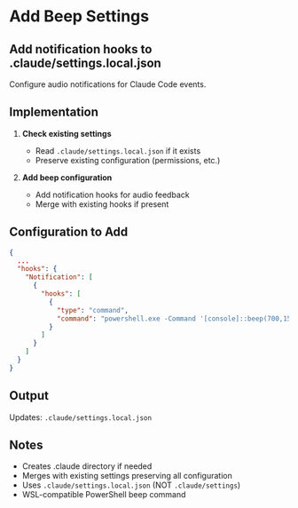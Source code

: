 # Add Beep Settings

## Add notification hooks to .claude/settings.local.json

Configure audio notifications for Claude Code events.

## Implementation

1. **Check existing settings**
   - Read `.claude/settings.local.json` if it exists
   - Preserve existing configuration (permissions, etc.)

2. **Add beep configuration**
   - Add notification hooks for audio feedback
   - Merge with existing hooks if present

## Configuration to Add

```json
{
  ...
  "hooks": {
    "Notification": [
      {
        "hooks": [
          {
            "type": "command",
            "command": "powershell.exe -Command '[console]::beep(700,150); Start-Sleep -Milliseconds 80; [console]::beep(900,150)'"
          }
        ]
      }
    ]
  }
}
```

## Output
Updates: `.claude/settings.local.json`

## Notes
- Creates .claude directory if needed
- Merges with existing settings preserving all configuration
- Uses `.claude/settings.local.json` (NOT `.claude/settings`)
- WSL-compatible PowerShell beep command
